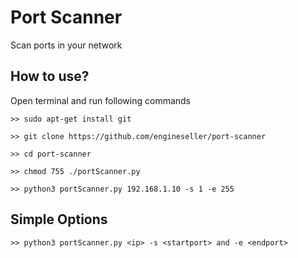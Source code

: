 # Port Scanner
Scan ports in your network

## How to use?
Open terminal and run following commands
```
>> sudo apt-get install git
```
```
>> git clone https://github.com/engineseller/port-scanner
```
```
>> cd port-scanner
```
```
>> chmod 755 ./portScanner.py
```
```
>> python3 portScanner.py 192.168.1.10 -s 1 -e 255
```

## Simple Options
```
>> python3 portScanner.py <ip> -s <startport> and -e <endport>
```
